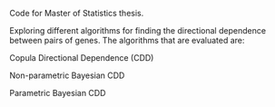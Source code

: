Code for Master of Statistics thesis.

Exploring different algorithms for finding the directional dependence between pairs of genes.
The algorithms that are evaluated are:

Copula Directional Dependence (CDD)

Non-parametric Bayesian CDD

Parametric Bayesian CDD
